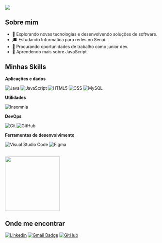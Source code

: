 ![](https://komarev.com/ghpvc/?username=Faccin27&color=006bed)

## Sobre mim

- 🤔 Explorando novas tecnologias e desenvolvendo soluções de software.
- 🎓 Estudando Informatica para redes no Senai.
- 💼 Procurando oportunidades de trabalho como junior dev.
- 🌱 Aprendendo mais sobre JavaScript.

## Minhas Skills

**Aplicações e dados**

![Java](https://img.shields.io/badge/-Java-333333?style=flat&logo=Java&logoColor=007396)
![JavaScript](https://img.shields.io/badge/-JavaScript-333333?style=flat&logo=javascript)
![HTML5](https://img.shields.io/badge/-HTML5-333333?style=flat&logo=HTML5)
![CSS](https://img.shields.io/badge/-CSS-333333?style=flat&logo=CSS3&logoColor=1572B6)
![MySQL](https://img.shields.io/badge/-MySQL-333333?style=flat&logo=mysql)

**Utilidades**

![Insomnia](https://img.shields.io/badge/-Insomnia-333333?style=flat&logo=insomnia)

**DevOps**

![Git](https://img.shields.io/badge/-Git-333333?style=flat&logo=git)
![GitHub](https://img.shields.io/badge/-GitHub-333333?style=flat&logo=github)

**Ferramentas de desenvolvimento**

![Visual Studio Code](https://img.shields.io/badge/-Visual%20Studio%20Code-333333?style=flat&logo=visual-studio-code&logoColor=007ACC)
![Figma](https://img.shields.io/badge/-Figma-333333?style=flat&logo=figma&logoColor=007ACC)

<br/>

<a href="https://github.com/Faccin27" title="Perfil de Faccin">
  <img height="180em" src="https://github-readme-stats.vercel.app/api/top-langs/?username=faccin27i&layout=compact&langs_count=7&theme=rose_pine"/>
</a>

## Onde me encontrar

[![Linkedin](https://img.shields.io/badge/-guilherme_faccin-blue?style=flat-square&logo=Linkedin&logoColor=white&link=Gui.faccin)](https://www.linkedin.com/in/guilherme-faccin-5b71a5172/)
[![Gmail Badge](https://img.shields.io/badge/-gfaccin27@gmail.com-006bed?style=flat-square&logo=Gmail&logoColor=white&link=mailto:gfaccin27@gmail.com)](mailto:gfaccin27@gmail.com)
[![GitHub](https://img.shields.io/github/followers/Faccin27?label=follow&style=social)](https://github.com/Faccin27/)
